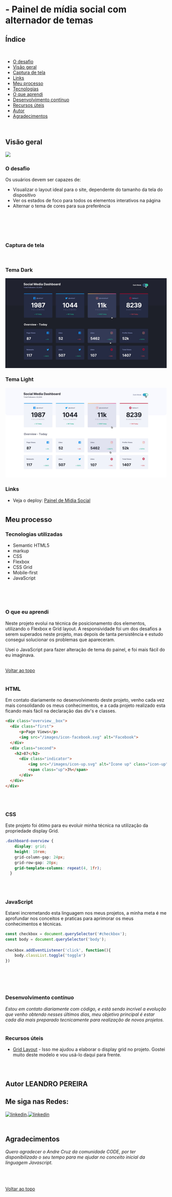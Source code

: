 <div id="top">

# - Painel de mídia social com alternador de temas

## Índice

<br>

- [O desafio](#the-challenge)
- [Visão geral](#visão-geral)
- [Captura de tela](#captura-de-tela)
- [Links](#links)
- [Meu processo](#meu-processo)
- [Tecnologias](#tecnologias-utilizadas)
- [O que aprendi](#o-que-eu-aprendi)
- [Desenvolvimento contínuo](#desenvolvimento-contínuo)
- [Recursos úteis](#useful-resources)
- [Autor](#autor)
- [Agradecimentos](#agradecimentos)

<br>

## Visão geral
![](./meuprocesso.jpg)
### O desafio

Os usuários devem ser capazes de:

- Visualizar o layout ideal para o site, dependente do tamanho da tela do dispositivo
- Ver os estados de foco para todos os elementos interativos na página
- Alternar o tema de cores para sua preferência
<br>
<br>
<br>
<h1>

### Captura de tela
<br>

<h3>Tema Dark</h3>
<div align="center">
  <img src="design/active-states-dark.jpg"/>
</div>
<h3>Tema Light</h3>
<div align="center">  
  <img src="design/active-states-light.jpg">
 </div>


### Links


- Veja o deploy: [Painel de Mídia Social](https://paineldemidiasocial.netlify.app/)

<h1></h1>

## Meu processo

### Tecnologias utilizadas

- Semantic HTML5 
- markup
- CSS 
- Flexbox
- CSS Grid
- Mobile-first 
- JavaScript 
<br>
<br>
<h1>

### O que eu aprendi

Neste projeto evolui na técnica de posicionamento dos elementos, utilizando o Flexbox e Grid layout. A responsividade foi um dos desafios a serem superados neste projeto, mas depois de tanta persistência e estudo consegui solucionar os problemas que apareceram.

Usei o JavaScript para fazer alteração de tema do painel, e foi mais fácil do eu imaginava.
<br>
<br>

<a href="#top"> Voltar ao topo</a>
<h1>

### HTML

Em contato diariamente no desenvolvimento deste projeto, venho cada vez mais consolidando os meus conhecimentos, e a cada projeto realizado esta ficando mais fácil na declaração das div's e classes.

```html
<div class="overview__box">
  <div class="first">
      <p>Page Views</p>
      <img src="/images/icon-facebook.svg" alt="Facebook">
  </div>
  <div class="second"> 
    <h2>87</h2>
      <div class="indicator">
          <img src="/images/icon-up.svg" alt="Ícone up" class="icon-up">
          <span class="up">3%</span>
      </div>
  </div>
</div>
```
<br>
<h1>

### CSS

Este projeto foi ótimo para eu evoluir minha técnica na utilização da propriedade display Grid.

```css
.dashboard-overview {
    display: grid; 
    height: 10rem;
    grid-column-gap: 24px;
    grid-row-gap: 20px;
    grid-template-columns: repeat(4, 1fr);
  }
```
<br>
<h1>

### JavaScript

Estarei incremetando esta linguagem nos meus projetos, a minha meta é me aprofundar nos conceitos e praticas para aprimorar os meus conhecimentos e técnicas. 

```js
const checkbox = document.querySelector('#checkbox');
const body = document.querySelector('body');

checkbox.addEventListener('click', function(){
    body.classList.toggle('toggle')
})
```
<h1>

<br>

### Desenvolvimento contínuo

*Estou em contato diariamente com código, e está sendo incrível a evolução que venho obtendo nesses últimos dias, meu objetivo principal é estar cada dia mais preparado tecnicamente para realização de novos projetos.*

<h1>


### Recursos úteis

- [Grid Layout](https://grid.layoutit.com/) - Isso me ajudou a elaborar o display grid no projeto. Gostei muito deste modelo e vou usá-lo daqui para frente.

<br>
<h1>

## Autor LEANDRO PEREIRA

## Me siga nas Redes:

<a href="https://linkedin.com/in/leandropereira-dev/" target="_blank">
    <img align="center" src="https://img.shields.io/badge/LinkedIn-0077B5?style=for-the-badge&logo=linkedin&logoColor=white" alt="linkedin"/>
</a>
<a href="https://www.instagram.com/le_codigo/" target="_blank">
    <img align="center" src="https://img.shields.io/badge/Instagram-E4405F?style=for-the-badge&logo=instagram&logoColor=white/le_codigo" alt="linkedin"/>
</a> 

<br>
<br>
<h1>

## Agradecimentos

*Quero agradecer o Andre Cruz da comunidade CODE, por ter disponibilizado o seu tempo para me ajudar no conceito inicial da linguagem Javascript.*

<br>
<br>
<br>
<a href="#top">Voltar ao topo</a>